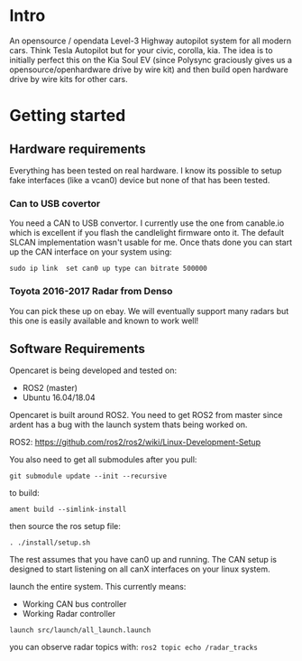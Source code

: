 # Intro
An opensource / opendata Level-3 Highway autopilot system for all modern cars. Think Tesla Autopilot but for your civic, corolla, kia. The idea is to initially perfect this on the Kia Soul EV (since Polysync graciously gives us a opensource/openhardware drive by wire kit) and then build open hardware drive by wire kits for other cars.

# Getting started

## Hardware requirements
Everything has been tested on real hardware. I know its possible to setup fake interfaces (like a vcan0) device but none of that has been tested.

### Can to USB covertor
You need a CAN to USB convertor. I currently use the one from canable.io which is excellent if you flash the candlelight firmware onto it. The default SLCAN implementation wasn't usable for me. Once thats done you can start up the CAN interface on your system using:

`sudo ip link  set can0 up type can bitrate 500000`

### Toyota 2016-2017 Radar from Denso
You can pick these up on ebay. We will eventually support many radars but this one is easily available and known to work well!

## Software Requirements
Opencaret is being developed and tested on:
- ROS2 (master)
- Ubuntu 16.04/18.04

Opencaret is built around ROS2. You need to get ROS2 from master since ardent has a bug with the launch system thats being worked on.

ROS2: https://github.com/ros2/ros2/wiki/Linux-Development-Setup

You also need to get all submodules after you pull:

`git submodule update --init --recursive`

to build:

`ament build --simlink-install`

then source the ros setup file:

`. ./install/setup.sh`


The rest assumes that you have can0 up and running. The CAN setup is designed to start listening on all canX interfaces on your linux system.

launch the entire system. This currently means:

- Working CAN bus controller
- Working Radar controller

`launch src/launch/all_launch.launch`

you can observe radar topics with:
`ros2 topic echo /radar_tracks`

